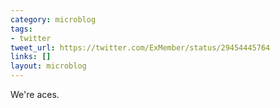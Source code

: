 ```yaml
---
category: microblog
tags:
- twitter
tweet_url: https://twitter.com/ExMember/status/29454445764
links: []
layout: microblog
---
```

We're aces.
